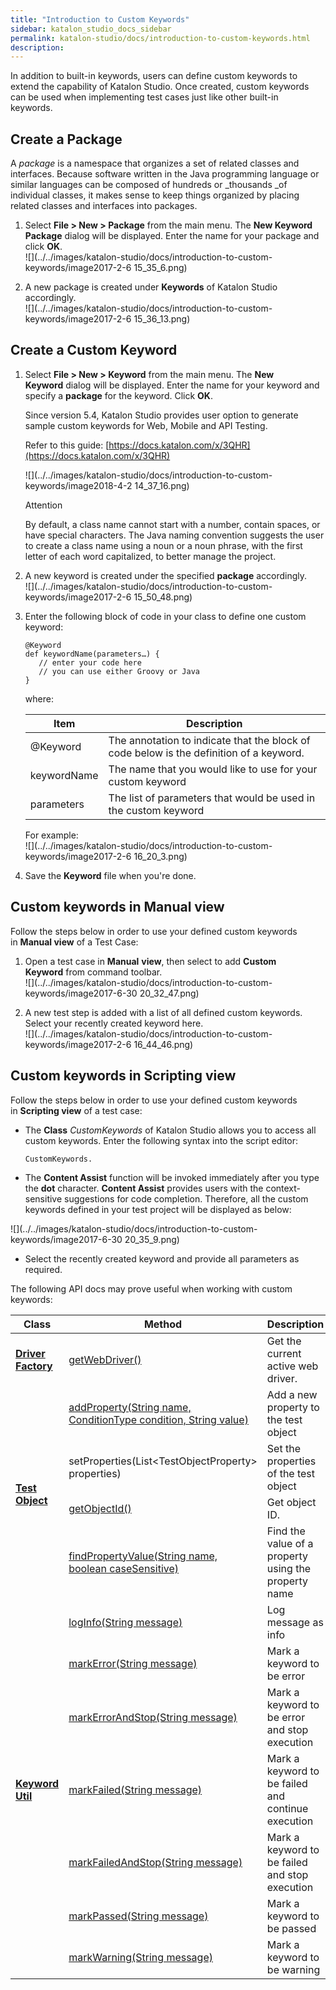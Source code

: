 ```yaml
---
title: "Introduction to Custom Keywords" 
sidebar: katalon_studio_docs_sidebar
permalink: katalon-studio/docs/introduction-to-custom-keywords.html 
description: 
---
```

In addition to built-in keywords, users can define custom keywords to extend the capability of Katalon Studio. Once created, custom keywords can be used when implementing test cases just like other built-in keywords. 

Create a Package
----------------

A _package_ is a namespace that organizes a set of related classes and interfaces. Because software written in the Java programming language or similar languages can be composed of hundreds or _thousands _of individual classes, it makes sense to keep things organized by placing related classes and interfaces into packages.

1.  Select **File > New > Package** from the main menu. The **New Keyword Package** dialog will be displayed. Enter the name for your package and click **OK**.  
    ![](../../images/katalon-studio/docs/introduction-to-custom-keywords/image2017-2-6 15_35_6.png)  
      
    
2.  A new package is created under **Keywords** of Katalon Studio accordingly.  
    ![](../../images/katalon-studio/docs/introduction-to-custom-keywords/image2017-2-6 15_36_13.png)

Create a Custom Keyword
-----------------------

1.  Select **File > New > Keyword** from the main menu. The **New Keyword** dialog will be displayed. Enter the name for your keyword and specify a **package** for the keyword. Click **OK**.
    
    Since version 5.4, Katalon Studio provides user option to generate sample custom keywords for Web, Mobile and API Testing.
    
    Refer to this guide: [https://docs.katalon.com/x/3QHR](https://docs.katalon.com/x/3QHR)
    
      
    ![](../../images/katalon-studio/docs/introduction-to-custom-keywords/image2018-4-2 14_37_16.png)
    
    Attention
    
    By default, a class name cannot start with a number, contain spaces, or have special characters. The Java naming convention suggests the user to create a class name using a noun or a noun phrase, with the first letter of each word capitalized, to better manage the project.
    
      
      
    
2.  A new keyword is created under the specified **package** accordingly.  
    ![](../../images/katalon-studio/docs/introduction-to-custom-keywords/image2017-2-6 15_50_48.png)  
      
    
3.  Enter the following block of code in your class to define one custom keyword:
    
    ```
    @Keyword
    def keywordName(parameters…) {
       // enter your code here
       // you can use either Groovy or Java      
    }
    ```
    
    where:
    
    <table class="" style="table-layout: fixed;"><thead><tr><th class="" style="">Item</th><th class="" style="">Description</th></tr></thead><tbody class="" style=""><tr class="" style=""><td class="" style="">@Keyword</td><td class="" style="">The annotation to indicate that the block of code below is the definition of a keyword.</td></tr><tr class="" style=""><td class="" style="">keywordName</td><td class="" style="">The name that you would like to use for your custom keyword</td></tr><tr class="" style=""><td class="" style="">parameters</td><td class="" style="">The list of parameters that would be used in the custom keyword</td></tr></tbody></table>
    
    For example:  
    ![](../../images/katalon-studio/docs/introduction-to-custom-keywords/image2017-2-6 16_20_3.png)
    
4.  Save the **Keyword** file when you're done.  
      
    

Custom keywords in Manual view
------------------------------

Follow the steps below in order to use your defined custom keywords in **Manual view** of a Test Case:

1.  Open a test case in **Manual** **view**, then select to add **Custom Keyword** from command toolbar.  
    ![](../../images/katalon-studio/docs/introduction-to-custom-keywords/image2017-6-30 20_32_47.png)  
      
    
2.  A new test step is added with a list of all defined custom keywords. Select your recently created keyword here.  
    ![](../../images/katalon-studio/docs/introduction-to-custom-keywords/image2017-2-6 16_44_46.png)

Custom keywords in Scripting view
---------------------------------

Follow the steps below in order to use your defined custom keywords in **Scripting view** of a test case:

*   The **Class** _CustomKeywords_ of Katalon Studio allows you to access all custom keywords. Enter the following syntax into the script editor:
    
    ```
    CustomKeywords.
    ```
    
*   The **Content Assist** function will be invoked immediately after you type the **dot** character. **Content Assist** provides users with the context-sensitive suggestions for code completion. Therefore, all the custom keywords defined in your test project will be displayed as below:

![](../../images/katalon-studio/docs/introduction-to-custom-keywords/image2017-6-30 20_35_9.png)

*   Select the recently created keyword and provide all parameters as required.  
      
    

The following API docs may prove useful when working with custom keywords:

<table class="" style="table-layout: fixed;"><thead><tr><th class="" style="">Class</th><th class="" style="">Method</th><th class="" colspan="1" style="">Description</th></tr></thead><tbody class="" style=""><tr class="" style=""><td class="" style=""><strong class="" style=""><a class="" href="http://api-docs.katalon.com/studio/v4.6.0.2/api/com/kms/katalon/core/webui/driver/DriverFactory.html" rel="nofollow" style="">Driver Factory</a></strong></td><td class="" style=""><a class="" href="http://api-docs.katalon.com/studio/v4.6.0.2/api/com/kms/katalon/core/webui/driver/DriverFactory.html#getWebDriver()" rel="nofollow" style="">getWebDriver()</a></td><td class="" colspan="1" style="">Get the current active web driver.</td></tr><tr class="" style=""><td class="" rowspan="4" style=""><strong class="" style=""><a class="" href="http://api-docs.katalon.com/studio/v4.6.0.2/api/com/kms/katalon/core/testobject/TestObject.html" rel="nofollow" style="">Test Object</a></strong></td><td class="" style=""><a class="" href="http://api-docs.katalon.com/studio/v4.6.0.2/api/com/kms/katalon/core/testobject/TestObject.html#addProperty(java.lang.String,%20com.kms.katalon.core.testobject.ConditionType,%20java.lang.String)" rel="nofollow" style="">addProperty(String name, ConditionType condition, String value)</a></td><td class="" colspan="1" style="">Add a new property to the test object</td></tr><tr class="" style=""><td class="" colspan="1" style=""><a class="" rel="nofollow" style="">setProperties(List&lt;TestObjectProperty&gt; properties)</a></td><td class="" colspan="1" style="">Set the properties of the test object</td></tr><tr class="" style=""><td class="" colspan="1" style=""><a class="" href="http://api-docs.katalon.com/studio/v4.6.0.2/api/com/kms/katalon/core/testobject/TestObject.html#getObjectId()" rel="nofollow" style="">getObjectId()</a></td><td class="" colspan="1" style="">Get object ID.</td></tr><tr class="" style=""><td class="" colspan="1" style=""><a class="" href="http://api-docs.katalon.com/studio/v4.6.0.2/api/com/kms/katalon/core/testobject/TestObject.html#findPropertyValue(java.lang.String,%20boolean)" rel="nofollow" style="">findPropertyValue(String name, boolean caseSensitive)</a></td><td class="" colspan="1" style="">Find the value of a property using the property name</td></tr><tr class="" style=""><td class="" rowspan="7" style=""><strong class="" style=""><a class="" href="http://api-docs.katalon.com/studio/v4.6.0.2/api/com/kms/katalon/core/util/KeywordUtil.html" rel="nofollow" style="">Keyword Util</a></strong></td><td class="" colspan="1" style=""><a class="" href="http://api-docs.katalon.com/studio/v4.6.0.2/api/com/kms/katalon/core/util/KeywordUtil.html#logInfo(java.lang.String)" rel="nofollow" style="">logInfo(String message)</a></td><td class="" colspan="1" style="">Log message as info</td></tr><tr class="" style=""><td class="" colspan="1" style=""><a class="" href="http://api-docs.katalon.com/studio/v4.6.0.2/api/com/kms/katalon/core/util/KeywordUtil.html#markError(java.lang.String)" rel="nofollow" style="">markError(String message)</a></td><td class="" colspan="1" style="">Mark a keyword to be error</td></tr><tr class="" style=""><td class="" colspan="1" style=""><a class="" href="http://api-docs.katalon.com/studio/v4.6.0.2/api/com/kms/katalon/core/util/KeywordUtil.html#markErrorAndStop(java.lang.String)" rel="nofollow" style="">markErrorAndStop(String message)</a></td><td class="" colspan="1" style="">Mark a keyword to be error and stop execution</td></tr><tr class="" style=""><td class="" colspan="1" style=""><a class="" href="http://api-docs.katalon.com/studio/v4.6.0.2/api/com/kms/katalon/core/util/KeywordUtil.html#markFailed(java.lang.String)" rel="nofollow" style="">markFailed(String message)</a></td><td class="" colspan="1" style="">Mark a keyword to be failed and continue execution</td></tr><tr class="" style=""><td class="" colspan="1" style=""><a class="" href="http://api-docs.katalon.com/studio/v4.6.0.2/api/com/kms/katalon/core/util/KeywordUtil.html#markFailedAndStop(java.lang.String)" rel="nofollow" style="">markFailedAndStop(String message)</a></td><td class="" colspan="1" style="">Mark a keyword to be failed and stop execution</td></tr><tr class="" style=""><td class="" colspan="1" style=""><a class="" href="http://api-docs.katalon.com/studio/v4.6.0.2/api/com/kms/katalon/core/util/KeywordUtil.html#markPassed(java.lang.String)" rel="nofollow" style="">markPassed(String message)</a></td><td class="" colspan="1" style="">Mark a keyword to be passed</td></tr><tr class="" style=""><td class="" colspan="1" style=""><a class="" href="http://api-docs.katalon.com/studio/v4.6.0.2/api/com/kms/katalon/core/util/KeywordUtil.html#markWarning(java.lang.String)" rel="nofollow" style="">markWarning(String message)</a></td><td class="" colspan="1" style="">Mark a keyword to be warning</td></tr></tbody></table>